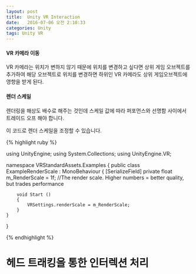 ```yaml
---
layout: post
title:  Unity VR Interaction
date:   2016-07-06 오전 2:10:33 
categories: Unity
tags: Unity VR
---
```



#### VR 카메라 이동
VR 카메라는 위치가 변하지 않기 때문에 위치를 변경하고 싶다면 상위 게임 오브젝트를 추가하여 해당 오브젝트로 위치를 변경하면 하위인 VR 카메라도 상위 게임오브젝트에 영향을 받게 된다.
  
#### 렌더 스케일
렌더링을 해상도 배수로 해주는 것인데 스케일 값에 따라 퍼포먼스와 선명함 사이에서 트레이드 오프 해야 합니다.

이 코드로 렌더 스케일을 조정할 수 있습니다.

{% highlight ruby %}

using UnityEngine;
using System.Collections;
using UnityEngine.VR;

namespace VRStandardAssets.Examples
{ 
    public class ExampleRenderScale : MonoBehaviour
    {
        [SerializeField] private float m_RenderScale = 1f;              //The render scale. Higher numbers = better quality, but trades performance

        void Start ()
        {
            VRSettings.renderScale = m_RenderScale;
        }
    }
}

{% endhighlight %}





# 헤드 트래킹을 통한 인터렉션 처리


